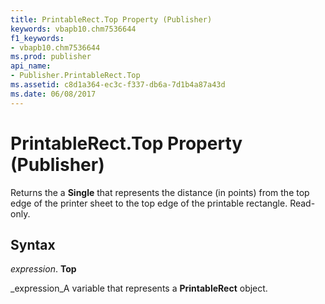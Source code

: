 ```yaml
---
title: PrintableRect.Top Property (Publisher)
keywords: vbapb10.chm7536644
f1_keywords:
- vbapb10.chm7536644
ms.prod: publisher
api_name:
- Publisher.PrintableRect.Top
ms.assetid: c8d1a364-ec3c-f337-db6a-7d1b4a87a43d
ms.date: 06/08/2017
---
```



# PrintableRect.Top Property (Publisher)

Returns the a  **Single** that represents the distance (in points) from the top edge of the printer sheet to the top edge of the printable rectangle. Read-only.


## Syntax

 _expression_. **Top**

 _expression_A variable that represents a  **PrintableRect** object.


